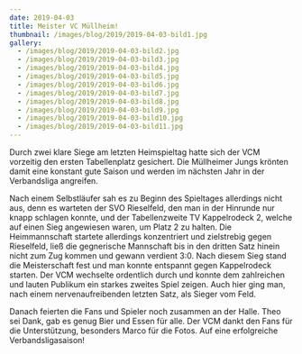 ```yaml
---
date: 2019-04-03
title: Meister VC Müllheim!
thumbnail: /images/blog/2019/2019-04-03-bild1.jpg
gallery:
  - /images/blog/2019/2019-04-03-bild2.jpg
  - /images/blog/2019/2019-04-03-bild3.jpg
  - /images/blog/2019/2019-04-03-bild4.jpg
  - /images/blog/2019/2019-04-03-bild5.jpg
  - /images/blog/2019/2019-04-03-bild6.jpg
  - /images/blog/2019/2019-04-03-bild7.jpg
  - /images/blog/2019/2019-04-03-bild8.jpg
  - /images/blog/2019/2019-04-03-bild9.jpg
  - /images/blog/2019/2019-04-03-bild10.jpg
  - /images/blog/2019/2019-04-03-bild11.jpg
---
```


Durch zwei klare Siege am letzten Heimspieltag hatte sich der VCM vorzeitig den ersten Tabellenplatz gesichert. Die Müllheimer Jungs krönten damit eine konstant gute Saison und werden im nächsten Jahr in der Verbandsliga angreifen.

Nach einem Selbstläufer sah es zu Beginn des Spieltages allerdings nicht aus, denn es warteten der SVO Rieselfeld, den man in der Hinrunde nur knapp schlagen konnte, und der Tabellenzweite TV Kappelrodeck 2, welche auf einen Sieg angewiesen waren, um Platz 2 zu halten. Die Heimmannschaft startete allerdings konzentriert und zielstrebig gegen Rieselfeld, ließ die gegnerische Mannschaft bis in den dritten Satz hinein nicht zum Zug kommen und gewann verdient 3:0. Nach diesem Sieg stand die Meisterschaft fest und man konnte entspannt gegen Kappelrodeck starten. Der VCM wechselte ordentlich durch und konnte dem zahlreichen und lauten Publikum ein starkes zweites Spiel zeigen. Auch hier ging man, nach einem nervenaufreibenden letzten Satz, als Sieger vom Feld.

Danach feierten die Fans und Spieler noch zusammen an der Halle. Theo sei Dank, gab es genug Bier und Essen für alle. Der VCM dankt den Fans für die Unterstützung, besonders Marco für die Fotos.
Auf eine erfolgreiche Verbandsligasaison!
